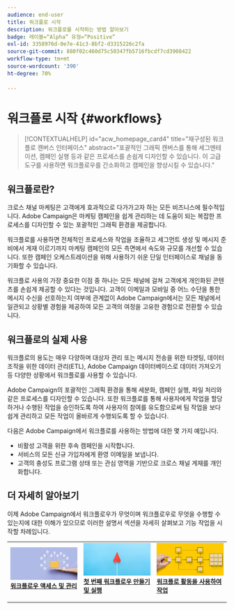 ```yaml
---
audience: end-user
title: 워크플로 시작
description: 워크플로를 시작하는 방법 알아보기
badge: 레이블=“Alpha” 유형=“Positive”
exl-id: 3358976d-0e7e-41c3-8bf2-d3315226c2fa
source-git-commit: 880f02c460d75c50347fb5716fbcdf7cd3908422
workflow-type: tm+mt
source-wordcount: '390'
ht-degree: 70%

---
```


# 워크플로 시작 {#workflows}

>[!CONTEXTUALHELP]
>id="acw_homepage_card4"
>title="재구성된 워크플로 캔버스 인터페이스"
>abstract="포괄적인 그래픽 캔버스를 통해 세그멘테이션, 캠페인 실행 등과 같은 프로세스를 손쉽게 디자인할 수 있습니다. 이 고급 도구를 사용하면 워크플로우를 간소화하고 캠페인을 향상시킬 수 있습니다."

## 워크플로란?

크로스 채널 마케팅은 고객에게 효과적으로 다가가고자 하는 모든 비즈니스에 필수적입니다. Adobe Campaign은 마케팅 캠페인을 쉽게 관리하는 데 도움이 되는 복잡한 프로세스를 디자인할 수 있는 포괄적인 그래픽 환경을 제공합니다.

워크플로를 사용하면 전체적인 프로세스와 작업을 조율하고 세그먼트 생성 및 메시지 준비에서 게재 이르기까지 마케팅 캠페인의 모든 측면에서 속도와 규모를 개선할 수 있습니다. 또한 캠페인 오케스트레이션을 위해 사용하기 쉬운 단일 인터페이스로 채널을 동기화할 수 있습니다.

워크플로 사용의 가장 중요한 이점 중 하나는 모든 채널에 걸쳐 고객에게 개인화된 콘텐츠를 손쉽게 제공할 수 있다는 것입니다. 고객이 이메일과 모바일 중 어느 수단을 통한 메시지 수신을 선호하는지 여부에 관계없이 Adobe Campaign에서는 모든 채널에서 일관되고 상황별 경험을 제공하여 모든 고객의 여정을 고유한 경험으로 전환할 수 있습니다.

## 워크플로의 실제 사용

워크플로의 용도는 매우 다양하며 대상자 관리 또는 메시지 전송을 위한 타겟팅, 데이터 조작을 위한 데이터 관리(ETL), Adobe Campaign 데이터베이스로 데이터 가져오기 등 다양한 상황에서 워크플로를 사용할 수 있습니다.

Adobe Campaign의 포괄적인 그래픽 환경을 통해 세분화, 캠페인 실행, 파일 처리와 같은 프로세스를 디자인할 수 있습니다. 또한 워크플로를 통해 사용자에게 작업을 할당하거나 수행된 작업을 승인하도록 하여 사용자의 참여를 유도함으로써 팀 작업을 보다 쉽게 관리하고 모든 작업이 올바르게 수행되도록 할 수 있습니다.

다음은 Adobe Campaign에서 워크플로를 사용하는 방법에 대한 몇 가지 예입니다.

* 비활성 고객을 위한 후속 캠페인을 시작합니다.
* 서비스의 모든 신규 가입자에게 환영 이메일을 보냅니다.
* 고객의 충성도 프로그램 상태 또는 관심 영역을 기반으로 크로스 채널 게재를 개인화합니다.

## 더 자세히 알아보기

이제 Adobe Campaign에서 워크플로우가 무엇이며 워크플로우로 무엇을 수행할 수 있는지에 대한 이해가 있으므로 이러한 설명서 섹션을 자세히 살펴보고 기능 작업을 시작할 차례입니다.

<table style="table-layout:fixed"><tr style="border: 0;">
<td>
<a href="access-monitor.md">
<img alt="워크플로우 액세스 및 관리" src="assets/do-not-localize/workflow-access.jpeg">
</a>
<div>
<a href="access-monitor.md"><strong>워크플로우 액세스 및 관리</strong></a>
</div>
<p>
</td>
<td>
<a href="create-workflow.md">
<img alt="리드" src="assets/do-not-localize/workflow-create.jpeg">
</a>
<div><a href="create-workflow.md"><strong>첫 번째 워크플로우 만들기 및 실행</strong>
</div>
<p>
</td>
<td>
<a href="activities/about-activities.md">
<img alt="저빈도" src="assets/do-not-localize/workflow-activities.jpeg">
</a>
<div>
<a href="activities/about-activities.md"><strong>워크플로 활동을 사용하여 작업</strong></a>
</div>
<p></td>
</tr></table>
